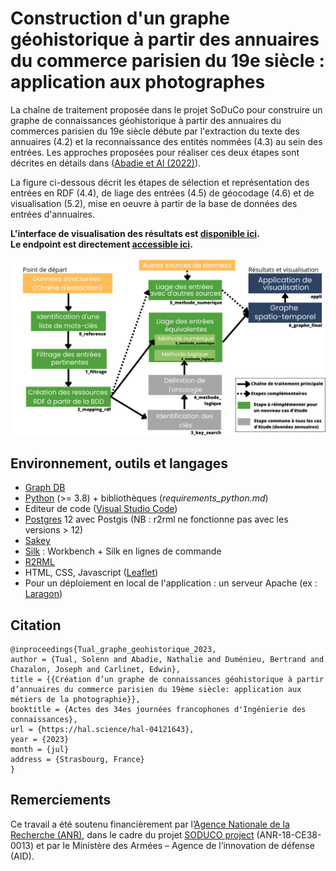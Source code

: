 # Construction d'un graphe géohistorique à partir des annuaires du commerce parisien du 19e siècle : application aux photographes

La chaîne de traitement proposée dans le projet SoDuCo pour construire un graphe de connaissances géohistorique à partir des annuaires du commerces parisien du 19e siècle débute par l'extraction du texte des annuaires (4.2) et la reconnaissance des entités nommées (4.3) au sein des entrées. Les approches proposées pour réaliser ces deux étapes sont décrites en détails dans ([Abadie et Al (2022)](https://github.com/soduco/paper-ner-bench-das22)).

La figure ci-dessous décrit les étapes de sélection et représentation des entrées en RDF (4.4), de liage des entrées (4.5) de géocodage (4.6) et de visualisation (5.2), mise en oeuvre à partir de la base de données des entrées d'annuaires.

**L'interface de visualisation des résultats est [disponible ici](https://soduco.github.io/ic_2023_photographes_parisiens/).**<br/>
**Le endpoint est directement [accessible ici](https://dir.geohistoricaldata.org/).**

<img src="doc/images/pipeline.png" width="800" text-align="center"/>

## Environnement, outils et langages

* [Graph DB](https://graphdb.ontotext.com/)
* [Python](https://www.python.org/downloads/) (>= 3.8) + bibliothèques (*requirements_python.md*)
* Editeur de code ([Visual Studio Code](https://code.visualstudio.com/download))
* [Postgres](https://www.postgresql.org/download/) 12 avec Postgis (NB : r2rml ne fonctionne pas avec les versions > 12)
* [Sakey](https://lahdak.lri.fr/?q=content/sakey)
* [Silk](https://github.com/silk-framework/silk) : Workbench + Silk en lignes de commande
* [R2RML](https://github.com/nkons/r2rml-parser)
* HTML, CSS, Javascript ([Leaflet](https://leafletjs.com/))
* Pour un déploiement en local de l'application : un serveur Apache (ex : [Laragon](https://laragon.org/download/))

## Citation

```
@inproceedings{Tual_graphe_geohistorique_2023,
author = {Tual, Solenn and Abadie, Nathalie and Duménieu, Bertrand and Chazalon, Joseph and Carlinet, Edwin},
title = {{Création d’un graphe de connaissances géohistorique à partir d’annuaires du commerce parisien du 19ème siècle: application aux métiers de la photographie}},
booktitle = {Actes des 34es journées francophones d'Ingénierie des connaissances},
url = {https://hal.science/hal-04121643},
year = {2023}
month = {jul}
address = {Strasbourg, France}
}
```

## Remerciements

Ce travail a été soutenu financièrement par l’[Agence Nationale de la Recherche (ANR)](https://anr.fr/Projet-ANR-18-CE38-0013), dans le cadre du projet [SODUCO project](https://soduco.github.io/) (ANR-18-CE38-0013) et par le Ministère des Armées – Agence de l’innovation de défense (AID).